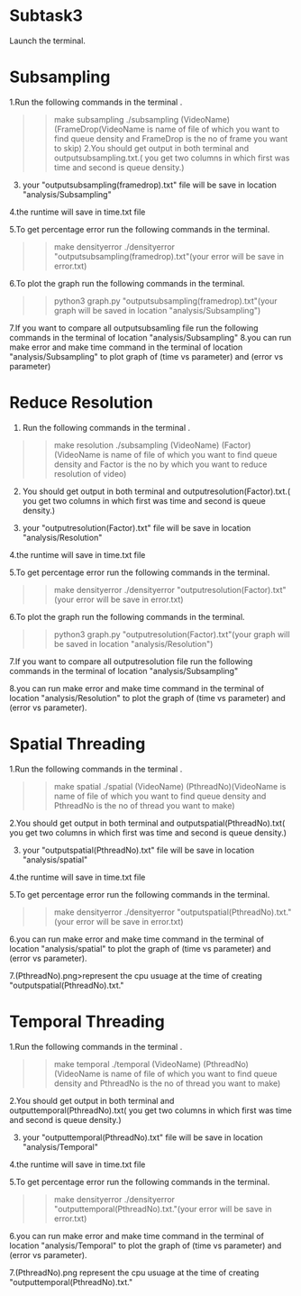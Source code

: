 # Subtask3 #

Launch the terminal.

# Subsampling #
1.Run the following commands in the terminal .

>> make subsampling
>> ./subsampling (VideoName) (FrameDrop(VideoName is name of file of which you want to find queue density and FrameDrop is the no of frame you want to skip)
2.You should get output in both terminal and outputsubsampling<FrameDrop>.txt.( you get two columns in which first was time and second is queue density.)

3. your "outputsubsampling(framedrop).txt" file will be save in location "analysis/Subsampling"

4.the runtime will save in time.txt file

5.To get percentage error run the following commands in the terminal.

>> make densityerror 
>> ./densityerror "outputsubsampling(framedrop).txt"(your error will be save in error.txt)

6.To plot the graph run the following commands in the terminal.
>>python3 graph.py "outputsubsampling(framedrop).txt"(your graph will be saved in location "analysis/Subsampling")

7.If you want to compare all outputsubsamling file run the following commands in the terminal of location "analysis/Subsampling"
8.you can run make error and make time command in  the terminal of location "analysis/Subsampling" to plot graph of (time vs parameter) and (error vs parameter)

# Reduce Resolution #
1. Run the following commands in the terminal .

>> make resolution
>> ./subsampling (VideoName) (Factor)(VideoName is name of file of which you want to find queue density and Factor is the no by which you want to reduce resolution of video)

2. You should get output in both terminal and outputresolution(Factor).txt.( you get two columns in which first was time and second is queue density.)

3. your "outputresolution(Factor).txt" file will be save in location "analysis/Resolution"

4.the runtime will save in time.txt file

5.To get percentage error run the following commands in the terminal.

>> make densityerror 
>> ./densityerror "outputresolution(Factor).txt"(your error will be save in error.txt)

6.To plot the graph run the following commands in the terminal.
>>python3 graph.py "outputresolution(Factor).txt"(your graph will be saved in location "analysis/Resolution")

7.If you want to compare all outputresolution file run the following commands in the terminal of location "analysis/Subsampling"

8.you can run make error and make time command in the terminal of location "analysis/Resolution" to plot the graph of (time vs parameter) and (error vs parameter).

# Spatial Threading #
1.Run the following commands in the terminal .

>> make spatial
>> ./spatial (VideoName) (PthreadNo)(VideoName is name of file of which you want to find queue density and PthreadNo is the no of thread you want to make)

2.You should get output in both terminal and outputspatial(PthreadNo).txt( you get two columns in which first was time and second is queue density.)

3. your "outputspatial(PthreadNo).txt" file will be save in location "analysis/spatial"

4.the runtime will save in time.txt file

5.To get percentage error run the following commands in the terminal.

>> make densityerror 
>> ./densityerror "outputspatial(PthreadNo).txt."(your error will be save in error.txt)

6.you can run make error and make time command in the terminal of location "analysis/spatial" to plot the graph of (time vs parameter) and (error vs parameter).

7.(PthreadNo).png>represent the cpu usuage at the time of creating "outputspatial(PthreadNo).txt."

# Temporal Threading #
1.Run the following commands in the terminal .

>> make temporal
>> ./temporal (VideoName) (PthreadNo)(VideoName is name of file of which you want to find queue density and PthreadNo is the no of thread you want to make)

2.You should get output in both terminal and outputtemporal(PthreadNo).txt( you get two columns in which first was time and second is queue density.)

3. your "outputtemporal(PthreadNo).txt" file will be save in location "analysis/Temporal"

4.the runtime will save in time.txt file

5.To get percentage error run the following commands in the terminal.

>> make densityerror 
>> ./densityerror "outputtemporal(PthreadNo).txt."(your error will be save in error.txt)

6.you can run make error and make time command in the terminal of location "analysis/Temporal" to plot the graph of (time vs parameter) and (error vs parameter).

7.(PthreadNo).png represent the cpu usuage at the time of creating "outputtemporal(PthreadNo).txt."
